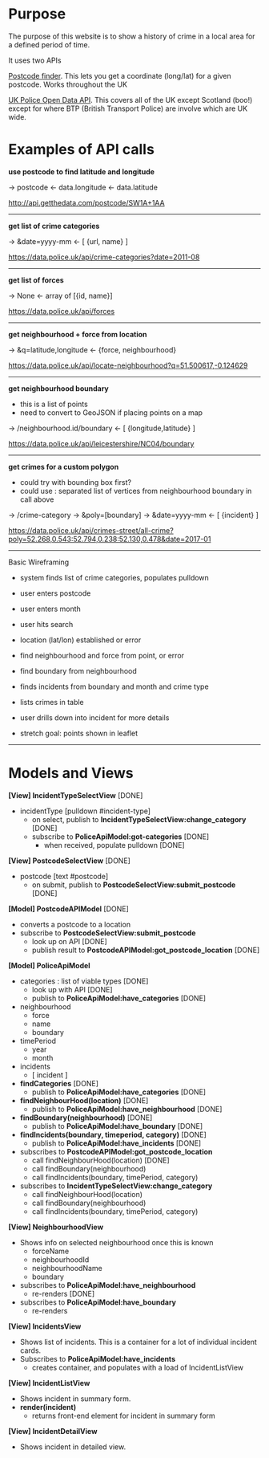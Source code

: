 Purpose
=======
The purpose of this website is to show a history of crime in a local area for a defined period of time.

It uses two APIs

[Postcode finder](https://www.getthedata.com/postcode/). This lets you get a coordinate (long/lat) for a given postcode. Works throughout the UK

[UK Police Open Data API](https://data.police.uk/docs/). This covers all of the UK except Scotland (boo!) except for where BTP (British Transport Police) are involve which are UK wide.

Examples of API calls
=====================

**use postcode to find latitude and longitude**

-> postcode
<- data.longitude
<- data.latitude

http://api.getthedata.com/postcode/SW1A+1AA

-----
**get list of crime categories**

-> &date=yyyy-mm
<- [ {url, name} ]

https://data.police.uk/api/crime-categories?date=2011-08

-----
**get list of forces**

-> None
<- array of [{id, name}]

https://data.police.uk/api/forces

-----

**get neighbourhood + force from location**

-> &q=latitude,longitude
<- {force, neighbourhood}

https://data.police.uk/api/locate-neighbourhood?q=51.500617,-0.124629

-----

**get neighbourhood boundary**

- this is a list of points
- need to convert to GeoJSON if placing points on a map

-> /neighbourhood.id/boundary
<- [ {longitude,latitude} ]

https://data.police.uk/api/leicestershire/NC04/boundary

-----

**get crimes for a custom polygon**

- could try with bounding box first?
- could use : separated list of vertices from neighbourhood boundary in call above

-> /crime-category
-> &poly=[boundary]
-> &date=yyyy-mm
<- [ {incident} ]

https://data.police.uk/api/crimes-street/all-crime?poly=52.268,0.543:52.794,0.238:52.130,0.478&date=2017-01

_____


Basic Wireframing

- system finds list of crime categories, populates pulldown


- user enters postcode
- user enters month
- user hits search


- location (lat/lon) established or error
- find neighbourhood and force from point, or error
- find boundary from neighbourhood
- finds incidents from boundary and month and crime type
- lists crimes in table
- user drills down into incident for more details
- stretch goal: points shown in leaflet

_____

Models and Views
================

**[View] IncidentTypeSelectView** [DONE]
- incidentType [pulldown #incident-type]
  - on select, publish to **IncidentTypeSelectView:change_category** [DONE]
  - subscribe to **PoliceApiModel:got-categories** [DONE]
    - when received, populate pulldown [DONE]

**[View] PostcodeSelectView** [DONE]
- postcode [text #postcode]
  - on submit, publish to **PostcodeSelectView:submit_postcode** [DONE]

**[Model] PostcodeAPIModel** [DONE]
- converts a postcode to a location
- subscribe to **PostcodeSelectView:submit_postcode**
  - look up on API [DONE]
  - publish result to **PostcodeAPIModel:got_postcode_location** [DONE]

**[Model] PoliceApiModel**
- categories : list of viable types [DONE]
  - look up with API [DONE]
  - publish to **PoliceApiModel:have_categories** [DONE]
- neighbourhood
  - force
  - name
  - boundary
- timePeriod
  - year
  - month
- incidents
  - [ incident ]
- **findCategories** [DONE]
  - publish to **PoliceApiModel:have_categories** [DONE]
- **findNeighbourHood(location)** [DONE]
  - publish to **PoliceApiModel:have_neighbourhood** [DONE]
- **findBoundary(neighbourhood)** [DONE]
  - publish to **PoliceApiModel:have_boundary** [DONE]
- **findIncidents(boundary, timeperiod, category)** [DONE]
  - publish to **PoliceApiModel:have_incidents** [DONE]
- subscribes to **PostcodeAPIModel:got_postcode_location**
  - call findNeighbourHood(location) [DONE]
  - call findBoundary(neighbourhood)
  - call findIncidents(boundary, timePeriod, category)
- subscribes to **IncidentTypeSelectView:change_category**
  - call findNeighbourHood(location)
  - call findBoundary(neighbourhood)
  - call findIncidents(boundary, timePeriod, category)

**[View] NeighbourhoodView**
- Shows info on selected neighbourhood once this is known
  - forceName
  - neighbourhoodId
  - neighbourhoodName
  - boundary
- subscribes to **PoliceApiModel:have_neighbourhood**
  - re-renders [DONE]
- subscribes to **PoliceApiModel:have_boundary**
  - re-renders

**[View] IncidentsView**
- Shows list of incidents. This is a container for a lot of individual incident cards.
- Subscribes to **PoliceApiModel:have_incidents**
  - creates container, and populates with a load of IncidentListView

**[View] IncidentListView**
- Shows incident in summary form.
- **render(incident)**
  - returns front-end element for incident in summary form

**[View] IncidentDetailView**
- Shows incident in detailed view.
